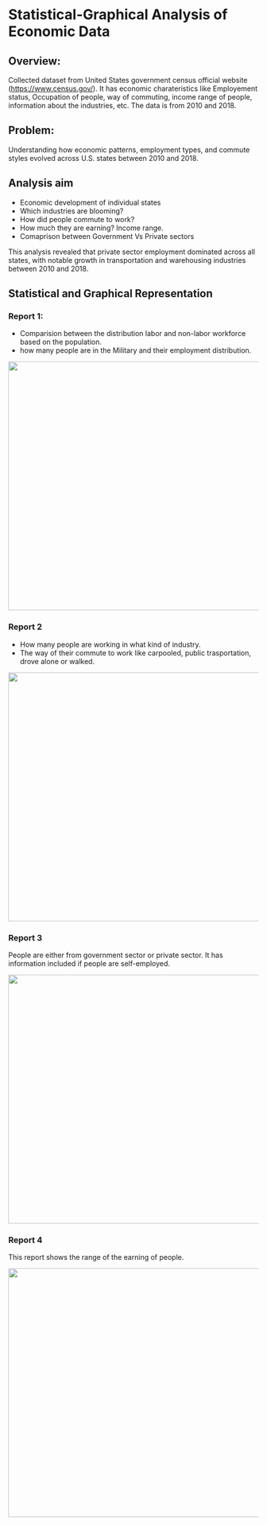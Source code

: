 # Statistical-Graphical Analysis of Economic Data
## Overview: 
Collected dataset from United States government census official website (https://www.census.gov/). It has economic charateristics like Employement status, Occupation of people, way of commuting, income range of people, information about the industries, etc. The data is from 2010 and 2018. 

## Problem: 
Understanding how economic patterns, employment types, and commute styles evolved across U.S. states between 2010 and 2018.

## Analysis aim
- Economic development of individual states
- Which industries are blooming?
- How did people commute to work?
- How much they are earning? Income range.
- Comaprison between Government Vs Private sectors

This analysis revealed that private sector employment dominated across all states, with notable growth in transportation and warehousing industries between 2010 and 2018.

## Statistical and Graphical Representation
### Report 1:
- Comparision between the distribution labor and non-labor workforce based on the population.
- how many people are in the Military and their employment distribution.

<img src="images/Ninad1.JPG" width="900" height="500">

### Report 2
- How many people are working in what kind of industry.
- The way of their commute to work like carpooled, public trasportation, drove alone or walked.

<img src="images/Ninad2.JPG" width="900" height="500">

### Report 3
People are either from government sector or private sector. It has information included if people are self-employed.

<img src="images/Ninad3.JPG" width="900" height="500">

### Report 4
This report shows the range of the earning of people. 

<img src="images/Ninad4.JPG" width="900" height="500">

